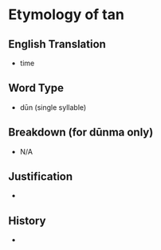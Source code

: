 # Etymology of tan

## English Translation
- time

## Word Type
- dūn (single syllable)

## Breakdown (for dūnma only)
- N/A

## Justification
- 

## History
- 
